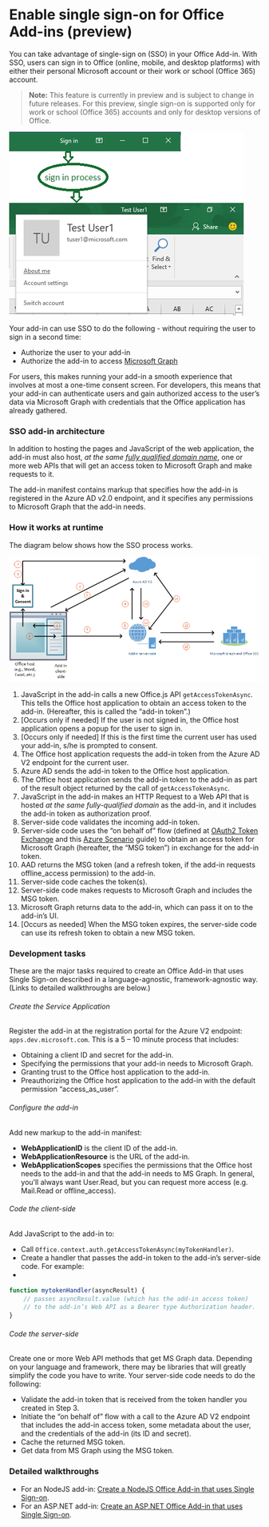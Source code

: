 # Enable single sign-on for Office Add-ins (preview)

You can take advantage of single-sign on (SSO) in your Office Add-in. With SSO, users can sign in to Office (online, mobile, and desktop platforms) with either their personal Microsoft account or their work or school (Office 365) account. 

<!-- Should we add a Preview notice as well, to be clear? 
-->

>**Note:** This feature is currently in preview and is subject to change in future releases. For this preview, single sign-on is supported only for work or school (Office 365) accounts and only for desktop versions of Office. 

![An image showing the sign-in process for an add-in](../../images/OfficeHostTitleBarLogin.png)

Your add-in can use SSO to do the following - without requiring the user to sign in a second time:

* Authorize the user to your add-in
* Authorize the add-in to access [Microsoft Graph](https://developer.microsoft.com/graph/docs) 

For users, this makes running your add-in a smooth experience that involves at most a one-time consent screen. For developers, this means that your add-in can authenticate users and gain authorized access to the user’s data via Microsoft Graph with credentials that the Office application has already gathered.
 

### SSO add-in architecture

In addition to hosting the pages and JavaScript of the web application, the add-in must also host, *at the same [fully qualified domain name](https://msdn.microsoft.com/en-us/library/windows/desktop/ms682135(v=vs.85).aspx#_dns_fully_qualified_domain_name_fqdn__gly)*, one or more web APIs that will get an access token to Microsoft Graph and make requests to it.

The add-in manifest contains markup that specifies how the add-in is registered in the Azure AD v2.0 endpoint, and it specifies any permissions to Microsoft Graph that the add-in needs.

### How it works at runtime

The diagram below shows how the SSO process works. 

![Add-in commands](../../images/SSOOverviewDiagram.PNG)

1. JavaScript in the add-in calls a new Office.js API `getAccessTokenAsync`. This tells the Office host application to obtain an access token to the add-in. (Hereafter, this is called the “add-in token”.)
1. [Occurs only if needed] If the user is not signed in, the Office host application opens a popup for the user to sign in. 
1. [Occurs only if needed] If this is the first time the current user has used your add-in, s/he is prompted to consent. 
1. The Office host application requests the add-in token from the Azure AD V2 endpoint for the current user.
1. Azure AD sends the add-in token to the Office host application.
1. The Office host application sends the add-in token to the add-in as part of the result object returned by the call of `getAccessTokenAsync`.
1. JavaScript in the add-in makes an HTTP Request to a Web API that is hosted *at the same fully-qualified domain* as the add-in, and it includes the add-in token as authorization proof.  
1. Server-side code validates the incoming add-in token.
1. Server-side code uses the “on behalf of” flow (defined at [OAuth2 Token Exchange](https://tools.ietf.org/html/draft-ietf-oauth-token-exchange-02) and this [Azure Scenario](https://docs.microsoft.com/en-us/azure/active-directory/develop/active-directory-authentication-scenarios#daemon-or-server-application-to-web-api) guide) to obtain an access token for Microsoft Graph (hereafter, the “MSG token”) in exchange for the add-in token. 
1. AAD returns the MSG token (and a refresh token, if the add-in requests offline_access permission) to the add-in.
1. Server-side code caches the token(s).
1. Server-side code makes requests to Microsoft Graph and includes the MSG token.
1. Microsoft Graph returns data to the add-in, which can pass it on to the add-in’s UI. 
1. [Occurs as needed] When the MSG token expires, the server-side code can use its refresh token to obtain a new MSG token.

### Development tasks

These are the major tasks required to create an Office Add-in that uses Single Sign-on described in a language-agnostic, framework-agnostic way. (Links to detailed walkthroughs are below.)

###### Create the Service Application

Register the add-in at the registration portal for the Azure V2 endpoint: `apps.dev.microsoft.com`. This is a 5 – 10 minute process that includes:

* Obtaining a client ID and secret for the add-in.
* Specifying the permissions that your add-in needs to Microsoft Graph.
* Granting trust to the Office host application to the add-in.
* Preauthorizing the Office host application to the add-in with the default permission “access_as_user”.

###### Configure the add-in

Add new markup to the add-in manifest:

* **WebApplicationID** is the client ID of the add-in.
* **WebApplicationResource** is the URL of the add-in.
* **WebApplicationScopes** specifies the permissions that the Office host needs to the add-in and that the add-in needs to MS Graph. In general, you’ll always want User.Read, but you can request more access (e.g. Mail.Read or offline_access).

###### Code the client-side

Add JavaScript to the add-in to:

* Call `Office.context.auth.getAccessTokenAsync(myTokenHandler)`.
* Create a handler that passes the add-in token to the add-in’s server-side code. For example:
* 
```js
function mytokenHandler(asyncResult) {
    // passes asyncResult.value (which has the add-in access token)
    // to the add-in’s Web API as a Bearer type Authorization header.
}
```

###### Code the server-side

Create one or more Web API methods that get MS Graph data. Depending on your language and framework, there may be libraries that will greatly simplify the code you have to write. Your server-side code needs to do the following:

* Validate the add-in token that is received from the token handler you created in Step 3.
* Initiate the “on behalf of” flow with a call to the Azure AD V2 endpoint that includes the add-in access token, some metadata about the user, and the credentials of the add-in (its ID and secret). 
* Cache the returned MSG token.
* Get data from MS Graph using the MSG token.

### Detailed walkthroughs

* For an NodeJS add-in: [Create a NodeJS Office Add-in that uses Single Sign-on](../../docs/develop/create-sso-office-add-ins-nodejs.md).
* For an ASP.NET add-in: [Create an ASP.NET Office Add-in that uses Single Sign-on](../../docs/develop/create-sso-office-add-ins-aspnet.md).


